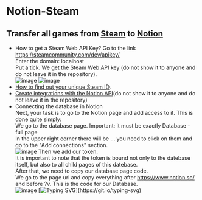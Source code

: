 # Notion-Steam
## Transfer all games from [Steam](https://store.steampowered.com/) to [Notion](https://www.notion.so) ##
+ How to get a Steam Web API Key?
Go to the link https://steamcommunity.com/dev/apikey/  
Enter the domain: localhost  
Put a tick. We get the Steam Web API key (do not show it to anyone and do not leave it in the repository).  
![image](https://user-images.githubusercontent.com/78640105/227802506-2349e068-6e7f-4594-84cc-fa3d17b23d69.png)
![image](https://user-images.githubusercontent.com/78640105/227804345-87631570-7ebf-4ad8-a859-603cb4d7609b.png)
+ [How to find out your unique Steam ID](https://help.steampowered.com/en/faqs/view/2816-BE67-5B69-0FEC).  
+ [Create integrations with the Notion API](https://www.notion.so/help/create-integrations-with-the-notion-api)(do not show it to anyone and do not leave it in the repository)  
+ Connecting the database in Notion  
Next, your task is to go to the Notion page and add access to it. This is done quite simply:  
We go to the database page. Important: it must be exactly Database - full page  
In the upper right corner there will be ... you need to click on them and go to the "Add connections" section.  
![image](https://user-images.githubusercontent.com/78640105/227806417-aacbeb58-c878-447f-9d90-8f2c5063c59a.png)
Then we add our token.  
It is important to note that the token is bound not only to the datebase itself, but also to all child pages of this datebase.  
After that, we need to copy our database page code.  
We go to the page url and copy everything after https://www.notion.so/ and before ?v. This is the code for our Database.  
![image](https://user-images.githubusercontent.com/78640105/227806467-c09e7995-7a2b-44c6-8ba9-9ce78be646ed.png)
[![Typing SVG](https://readme-typing-svg.herokuapp.com?color=2c4f9b&lines=Wish+you+good+luck!)](https://git.io/typing-svg)

